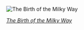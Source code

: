
![The Birth of the Milky Way](https://upload.wikimedia.org/wikipedia/commons/thumb/f/fa/Peter_Paul_Rubens_-_The_Birth_of_the_Milky_Way%2C_1636-1637.jpg/593px-Peter_Paul_Rubens_-_The_Birth_of_the_Milky_Way%2C_1636-1637.jpg)

*[The Birth of the Milky Way](https://wikipedia.org/wiki/File:Peter_Paul_Rubens_-_The_Birth_of_the_Milky_Way,_1636-1637.jpg)*
